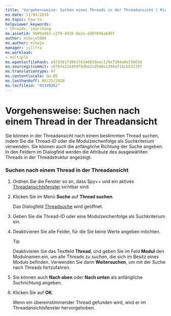 ```yaml
---
title: 'Vorgehensweise: Suchen eines Threads in der Threadansicht | Microsoft-Dokumentation'
ms.date: 11/04/2016
ms.topic: how-to
helpviewer_keywords:
- threads, searching
ms.assetid: 5609a9b3-c279-4426-9e2e-dd87896a6d6f
author: mikejo5000
ms.author: mikejo
manager: jillfra
ms.workload:
- multiple
ms.openlocfilehash: e97d381fd0b1f6340035eec129e7304a8e73b03d
ms.sourcegitcommit: c076fe12e459f0dbe2cd508e1294af14cb53119f
ms.translationtype: HT
ms.contentlocale: de-DE
ms.lasthandoff: 06/25/2020
ms.locfileid: "85349262"
---
```

# <a name="how-to-search-for-a-thread-in-threads-view"></a>Vorgehensweise: Suchen nach einem Thread in der Threadansicht
Sie können in der Threadansicht nach einem bestimmten Thread suchen, indem Sie die Thread-ID oder die Modulzeichenfolge als Suchkriterium verwenden. Sie können auch die anfängliche Richtung der Suche angeben. In den Feldern im Dialogfeld werden die Attribute des ausgewählten Threads in der Threadstruktur angezeigt.

### <a name="to-search-for-a-thread-in-threads-view"></a>Suchen nach einem Thread in der Threadansicht

1. Ordnen Sie die Fenster so an, dass Spy++ und ein aktives [Threadansichtsfenster](../debugger/threads-view.md) sichtbar sind.

2. Klicken Sie im Menü **Suche** auf **Thread suchen**.

    Das Dialogfeld [Threadsuche](../debugger/thread-search-dialog-box.md) wird geöffnet.

3. Geben Sie die Thread-ID oder eine Modulzeichenfolge als Suchkriterium ein.

4. Deaktivieren Sie alle Felder, für die Sie keine Werte angeben möchten.

   > [!TIP]
   > Deaktivieren Sie das Textfeld **Thread**, und geben Sie im Feld **Modul** den Modulnamen ein, um alle Threads zu suchen, die sich im Besitz eines Moduls befinden. Verwenden Sie dann **Weitersuchen**, um mit der Suche nach Threads fortzufahren.

5. Sie können auch **Nach oben** oder **Nach unten** als anfängliche Suchrichtung angeben.

6. Klicken Sie auf **OK**.

   Wenn ein übereinstimmender Thread gefunden wird, wird er im Threadansichtsfenster hervorgehoben.